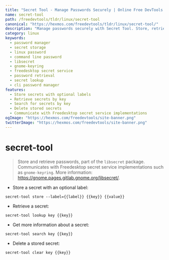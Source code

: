 ```yaml
---
title: "Secret Tool - Manage Passwords Securely | Online Free DevTools by Hexmos"
name: secret-tool
path: /freedevtools/tldr/linux/secret-tool
canonical: "https://hexmos.com/freedevtools/tldr/linux/secret-tool/"
description: "Manage passwords securely with Secret Tool. Store, retrieve, and delete secrets using command line interface. Free online tool, no registration required."
category: linux
keywords:
  - password manager
  - secret storage
  - linux password
  - command line password
  - libsecret
  - gnome-keyring
  - freedesktop secret service
  - password retrieval
  - secret lookup
  - cli password manager
features:
  - Store secrets with optional labels
  - Retrieve secrets by key
  - Search for secrets by key
  - Delete stored secrets
  - Communicate with Freedesktop secret service implementations
ogImage: "https://hexmos.com/freedevtools/site-banner.png"
twitterImage: "https://hexmos.com/freedevtools/site-banner.png"
---
```


# secret-tool

> Store and retrieve passwords, part of the `libsecret` package.
> Communicates with Freedesktop secret service implementations such as `gnome-keyring`.
> More information: <https://gnome.pages.gitlab.gnome.org/libsecret/>.

- Store a secret with an optional label:

`secret-tool store --label={{label}} {{key}} {{value}}`

- Retrieve a secret:

`secret-tool lookup key {{key}}`

- Get more information about a secret:

`secret-tool search key {{key}}`

- Delete a stored secret:

`secret-tool clear key {{key}}`
